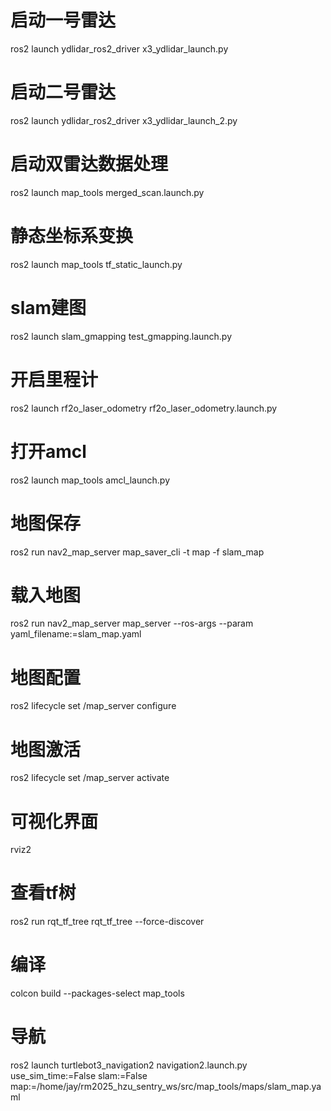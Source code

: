 # 启动一号雷达 #
ros2 launch ydlidar_ros2_driver x3_ydlidar_launch.py

# 启动二号雷达 #
ros2 launch ydlidar_ros2_driver x3_ydlidar_launch_2.py

# 启动双雷达数据处理 #
ros2 launch map_tools merged_scan.launch.py

# 静态坐标系变换 #
ros2 launch map_tools tf_static_launch.py

# slam建图 #
ros2 launch slam_gmapping test_gmapping.launch.py 

# 开启里程计 #
ros2 launch rf2o_laser_odometry rf2o_laser_odometry.launch.py

# 打开amcl #
ros2 launch map_tools amcl_launch.py

# 地图保存 #
ros2 run nav2_map_server map_saver_cli -t map -f slam_map
<!-- ros2 run nav2_map_server map_saver_cli -t map -f slam_map --free_threshold 64 --occupied_threshold 165 --image_format pgm -->

# 载入地图 #
ros2 run nav2_map_server map_server --ros-args --param yaml_filename:=slam_map.yaml

# 地图配置 #
ros2 lifecycle set /map_server configure

# 地图激活 #
ros2 lifecycle set /map_server activate

# 可视化界面 #
rviz2

# 查看tf树 #
ros2 run rqt_tf_tree rqt_tf_tree --force-discover

# 编译 #
colcon build --packages-select map_tools
<!-- colcon build -->

# 导航 #
ros2 launch turtlebot3_navigation2 navigation2.launch.py use_sim_time:=False slam:=False map:=/home/jay/rm2025_hzu_sentry_ws/src/map_tools/maps/slam_map.yaml

